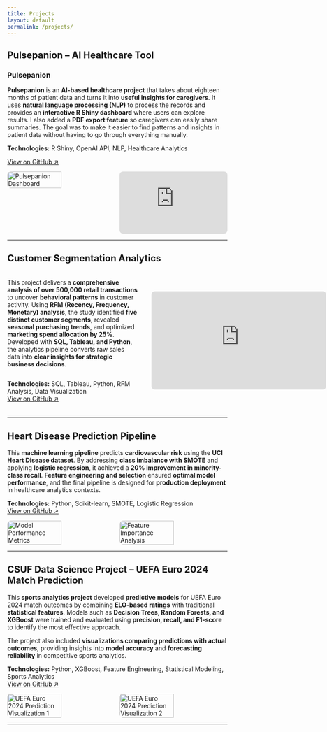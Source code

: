 ```yaml
---
title: Projects
layout: default
permalink: /projects/
---
```


## Pulsepanion – AI Healthcare Tool

### Pulsepanion  
**Pulsepanion** is an **AI-based healthcare project** that takes about eighteen months of patient data and turns it into **useful insights for caregivers**. It uses **natural language processing (NLP)** to process the records and provides an **interactive R Shiny dashboard** where users can explore results. I also added a **PDF export feature** so caregivers can easily share summaries. The goal was to make it easier to find patterns and insights in patient data without having to go through everything manually.  

**Technologies:** R Shiny, OpenAI API, NLP, Healthcare Analytics  

<a href="https://github.com/k-shiroma-code/NCHacks-Pulsepanion">View on GitHub ↗</a>

<div style="display: flex; gap: 10px; margin-top: 10px;">
  <!-- Image -->
  <img src="{{ site.baseurl }}/assets/img/Pulsepantion.jpg" alt="Pulsepanion Dashboard" style="border-radius: 8px; width: 50%;">

  <!-- Video -->
  <div style="position: relative; padding-bottom: 28.125%; height: 0; width: 50%; border-radius: 8px; overflow: hidden; cursor: pointer;" onclick="this.style.position='fixed'; this.style.top='50%'; this.style.left='50%'; this.style.transform='translate(-50%, -50%)'; this.style.width='80vw'; this.style.height='80vh'; this.style.zIndex='9999'; this.style.paddingBottom='0'; this.style.backgroundColor='rgba(0,0,0,0.9)'; this.innerHTML='<iframe src=&quot;https://www.youtube.com/embed/tEJoXKLzVH4&quot; title=&quot;Pulsepanion Demo&quot; style=&quot;width:100%; height:100%; border:none;&quot; frameborder=&quot;0&quot; allowfullscreen></iframe><button onclick=&quot;event.stopPropagation(); this.parentElement.style.position=\&#39;relative\&#39;; this.parentElement.style.top=\&#39;auto\&#39;; this.parentElement.style.left=\&#39;auto\&#39;; this.parentElement.style.transform=\&#39;none\&#39;; this.parentElement.style.width=\&#39;50%\&#39;; this.parentElement.style.height=\&#39;0\&#39;; this.parentElement.style.zIndex=\&#39;auto\&#39;; this.parentElement.style.paddingBottom=\&#39;28.125%\&#39;; this.parentElement.style.backgroundColor=\&#39;transparent\&#39;; this.parentElement.innerHTML=\&#39;&lt;iframe src=\\&quot;https://www.youtube.com/embed/tEJoXKLzVH4\\&quot; title=\\&quot;Pulsepanion Demo\\&quot; style=\\&quot;position: absolute; top:0; left:0; width:100%; height:100%;\\&quot; frameborder=\\&quot;0\\&quot; allowfullscreen&gt;&lt;/iframe&gt;\&#39;&quot; style=&quot;position:absolute; top:10px; right:10px; background:rgba(255,255,255,0.8); border:none; border-radius:50%; width:30px; height:30px; cursor:pointer; font-size:16px;&quot;&gt;×</button>';">
    <iframe src="https://www.youtube.com/embed/tEJoXKLzVH4" title="Pulsepanion Demo" style="position: absolute; top:0; left:0; width:100%; height:100%;" frameborder="0" allowfullscreen></iframe>
  </div>
</div>

---

## Customer Segmentation Analytics

<div style="display: grid; grid-template-columns: 1fr 2fr; gap: 30px; margin: 20px 0; align-items: center;">

  <!-- Text column -->
  <div style="min-width: 300px; max-width: 500px; display: flex; flex-direction: column; justify-content: center; height: 100%;">
    <p>
      This project delivers a <strong>comprehensive analysis of over 500,000 retail transactions</strong> to uncover <strong>behavioral patterns</strong> in customer activity. Using <strong>RFM (Recency, Frequency, Monetary) analysis</strong>, the study identified <strong>five distinct customer segments</strong>, revealed <strong>seasonal purchasing trends</strong>, and optimized <strong>marketing spend allocation by 25%</strong>. Developed with <strong>SQL, Tableau, and Python</strong>, the analytics pipeline converts raw sales data into <strong>clear insights for strategic business decisions</strong>.
    </p>
    <p>
      <strong>Technologies:</strong> SQL, Tableau, Python, RFM Analysis, Data Visualization<br>
      <a href="https://github.com/k-shiroma-code/Customer-Segmentation-with-RFM-Analysis">View on GitHub ↗</a>
    </p>
  </div>

  <!-- Dashboard column -->
  <div style="min-width: 400px; display: flex; justify-content: center; align-items: center;">
    <div style="width: 100%; aspect-ratio: 16/9; border-radius: 8px; overflow: hidden;">
      <iframe 
        src="https://public.tableau.com/views/Customer_Segmentation_Overview_Github/Dashboard1?:showVizHome=no&:embed=true" 
        style="width: 100%; height: 100%; border: none;">
      </iframe>
    </div>
  </div>

</div>

---

## Heart Disease Prediction Pipeline

<p>This <strong>machine learning pipeline</strong> predicts <strong>cardiovascular risk</strong> using the <strong>UCI Heart Disease dataset</strong>. By addressing <strong>class imbalance with SMOTE</strong> and applying <strong>logistic regression</strong>, it achieved a <strong>20% improvement in minority-class recall</strong>. <strong>Feature engineering and selection</strong> ensured <strong>optimal model performance</strong>, and the final pipeline is designed for <strong>production deployment</strong> in healthcare analytics contexts.</p>
<p><strong>Technologies:</strong> Python, Scikit-learn, SMOTE, Logistic Regression<br>
<a href="https://github.com/k-shiroma-code/Heart-Disease-ML-Project" target="_blank" rel="noopener">View on GitHub ↗</a>

<div style="display: flex; gap: 10px; margin-top: 10px;">
  <img src="{{ site.baseurl }}/assets/img/IMG_1668.jpg" alt="Model Performance Metrics" style="border-radius: 8px; width: 50%;">
  <img src="{{ site.baseurl }}/assets/img/Feature_Importance.jpg" alt="Feature Importance Analysis" style="border-radius: 8px; width: 50%;">
</div>

---

## CSUF Data Science Project – UEFA Euro 2024 Match Prediction

This **sports analytics project** developed **predictive models** for UEFA Euro 2024 match outcomes by combining **ELO-based ratings** with traditional **statistical features**. Models such as **Decision Trees, Random Forests, and XGBoost** were trained and evaluated using **precision, recall, and F1-score** to identify the most effective approach. 

The project also included **visualizations comparing predictions with actual outcomes**, providing insights into **model accuracy** and **forecasting reliability** in competitive sports analytics.

**Technologies:** Python, XGBoost, Feature Engineering, Statistical Modeling, Sports Analytics  
<a href="https://github.com/k-shiroma-code/CSUF-REU-Football-Analytics">View on GitHub ↗</a>

<div style="display: flex; gap: 10px; margin-top: 10px;">
  <img src="{{ site.baseurl }}/assets/img/IMG_1670.jpg" alt="UEFA Euro 2024 Prediction Visualization 1" style="border-radius: 8px; width: 50%;">
  <img src="{{ site.baseurl }}/assets/img/IMG_1671.jpg" alt="UEFA Euro 2024 Prediction Visualization 2" style="border-radius: 8px; width: 50%;">
</div>

---

